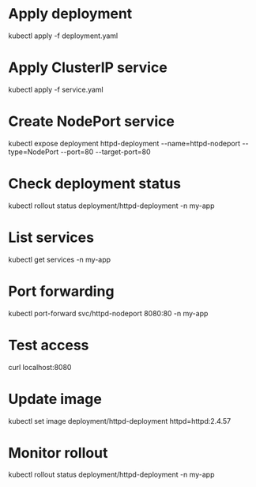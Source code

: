 # Apply deployment
kubectl apply -f deployment.yaml

# Apply ClusterIP service
kubectl apply -f service.yaml

# Create NodePort service
kubectl expose deployment httpd-deployment --name=httpd-nodeport --type=NodePort --port=80 --target-port=80

# Check deployment status
kubectl rollout status deployment/httpd-deployment -n my-app

# List services
kubectl get services -n my-app

# Port forwarding
kubectl port-forward svc/httpd-nodeport 8080:80 -n my-app

# Test access
curl localhost:8080

# Update image
kubectl set image deployment/httpd-deployment httpd=httpd:2.4.57

# Monitor rollout
kubectl rollout status deployment/httpd-deployment -n my-app